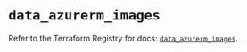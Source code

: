 # `data_azurerm_images`

Refer to the Terraform Registry for docs: [`data_azurerm_images`](https://registry.terraform.io/providers/hashicorp/azurerm/3.105.0/docs/data-sources/images).
